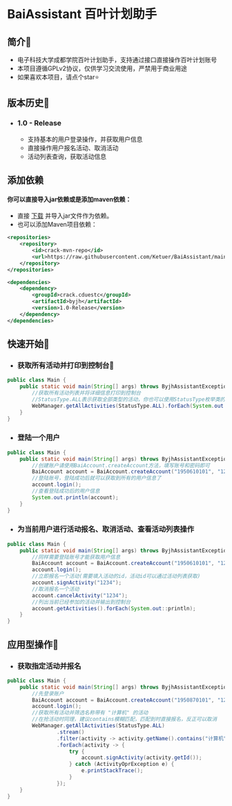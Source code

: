 # BaiAssistant 百叶计划助手
## 简介👑
* 电子科技大学成都学院百叶计划助手，支持通过接口直接操作百叶计划账号
* 本项目遵循GPLv2协议，仅供学习交流使用，严禁用于商业用途
* 如果喜欢本项目，请点个star⭐️

## 版本历史👒
* ### 1.0 - Release
    * 支持基本的用户登录操作，并获取用户信息
    * 直接操作用户报名活动、取消活动
    * 活动列表查询，获取活动信息

## 添加依赖
#### 你可以直接导入jar依赖或是添加maven依赖：
* 直接 [下载](https://github.com/Ketuer/BaiAssistant/releases/tag/BaiAssistant) 并导入jar文件作为依赖。
* 也可以添加Maven项目依赖：
```xml
<repositories>
    <repository>
        <id>crack-mvn-repo</id>
        <url>https://raw.githubusercontent.com/Ketuer/BaiAssistant/main/repo</url>
    </repository>
</repositories>

<dependencies> 
    <dependency>
        <groupId>crack.cduestc</groupId>
        <artifactId>byjh</artifactId>
        <version>1.0-Release</version>
    </dependency>
</dependencies>
```

## 快速开始🤟
* ### 获取所有活动并打印到控制台👻
```java
public class Main {
    public static void main(String[] args) throws ByjhAssistantException {
        //获取所有活动列表并将详细信息打印到控制台
        //StatusType.ALL表示获取全部类型的活动，你也可以使用StatusType枚举类的其他类型
        WebManager.getAllActivities(StatusType.ALL).forEach(System.out::println);
    }
}
```

* ### 登陆一个用户
```java
public class Main {
    public static void main(String[] args) throws ByjhAssistantException {
        //创建账户请使用BaiAccount.createAccount方法，填写账号和密码即可
        BaiAccount account = BaiAccount.createAccount("1950610101", "123456");
        //登陆账号，登陆成功后就可以获取到所有的用户信息了
        account.login();
        //查看登陆成功后的用户信息
        System.out.println(account);
    }
}
```

* ### 为当前用户进行活动报名、取消活动、查看活动列表操作
```java
public class Main {
    public static void main(String[] args) throws ByjhAssistantException {
        //同样需要登陆账号才能获取用户信息
        BaiAccount account = BaiAccount.createAccount("1950610101", "123456");
        account.login();
        //立即报名一个活动(需要填入活动的id，活动id可以通过活动列表获取)
        account.signActivity("1234");
        //取消报名一个活动
        account.cancelActivity("1234");
        //列出当前已经参加的活动并输出到控制台
        account.getActivities().forEach(System.out::println);
    }
}
```

## 应用型操作🎒
* ### 获取指定活动并报名
```java
public class Main {
    public static void main(String[] args) throws ByjhAssistantException {
        //先登录账户
        BaiAccount account = BaiAccount.createAccount("1950870101", "123456");
        account.login();
        //获取所有活动并筛选名称带有 "计算机" 的活动
        //在抢活动时同理，建议contains模糊匹配，匹配到时直接报名，反正可以取消
        WebManager.getAllActivities(StatusType.ALL)
                .stream()
                .filter(activity -> activity.getName().contains("计算机"))
                .forEach(activity -> {
                    try {
                        account.signActivity(activity.getId());
                    } catch (ActivityOprException e) {
                        e.printStackTrace();
                    }
                });
    }
}
```